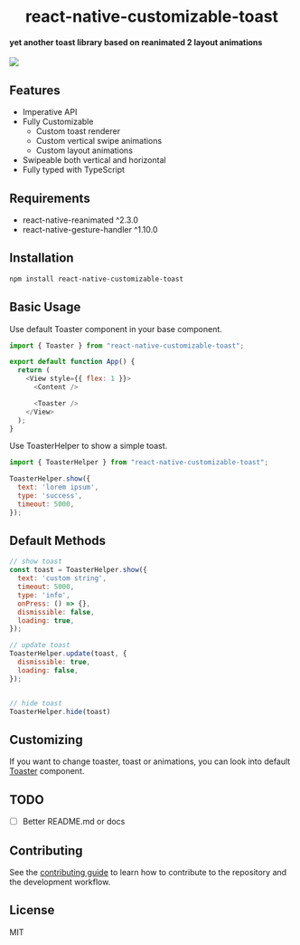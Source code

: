 <h1 align="center">react-native-customizable-toast</h1>

<p align="center">
  <h4>yet another toast library based on reanimated 2 layout animations</h4>
  <img src="https://imgur.com/vpOfl05.gif" />
</p>


## Features
- Imperative API
- Fully Customizable
  - Custom toast renderer
  - Custom vertical swipe animations
  - Custom layout animations
- Swipeable both vertical and horizontal
- Fully typed with TypeScript

## Requirements
- react-native-reanimated ^2.3.0
- react-native-gesture-handler ^1.10.0

## Installation

```sh
npm install react-native-customizable-toast
```

## Basic Usage
Use default Toaster component in your base component.

```js
import { Toaster } from "react-native-customizable-toast";

export default function App() {
  return (
    <View style={{ flex: 1 }}>
      <Content />

      <Toaster />
    </View>
  );
}

```

Use ToasterHelper to show a simple toast.

```js
import { ToasterHelper } from "react-native-customizable-toast";

ToasterHelper.show({
  text: 'lorem ipsum',
  type: 'success',
  timeout: 5000,
});

```

## Default Methods

```js
// show toast
const toast = ToasterHelper.show({
  text: 'custom string',
  timeout: 5000,
  type: 'info',
  onPress: () => {},
  dismissible: false,
  loading: true,
});

// update toast
ToasterHelper.update(toast, {
  dismissible: true,
  loading: false,
});


// hide toast
ToasterHelper.hide(toast)
```
## Customizing

If you want to change toaster, toast or animations, you can look into default [Toaster](https://github.com/kubilaysalih/react-native-customizable-toast/blob/main/src/Toaster.tsx) component.


## TODO
- [ ] Better README.md or docs

## Contributing

See the [contributing guide](CONTRIBUTING.md) to learn how to contribute to the repository and the development workflow.

## License

MIT
